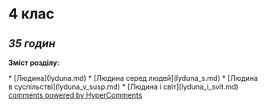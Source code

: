 <div id="hypercomments_widget" class="js-hypercomments-widget invisible"></div>

4 клас
=============================================
## <i>35 годин</i>

<p><b>Зміст розділу:</b></p>
* [Людина](lyduna.md)
* [Людина серед людей](lyduna_s.md)
* [Людина в суспільстві](lyduna_v_susp.md)
* [Людина і світ](lyduna_i_svit.md)

<div class="js-hypercomments-container">
<a href="http://hypercomments.com" class="hc-link" title="comments widget">comments powered by HyperComments</a>
</div>